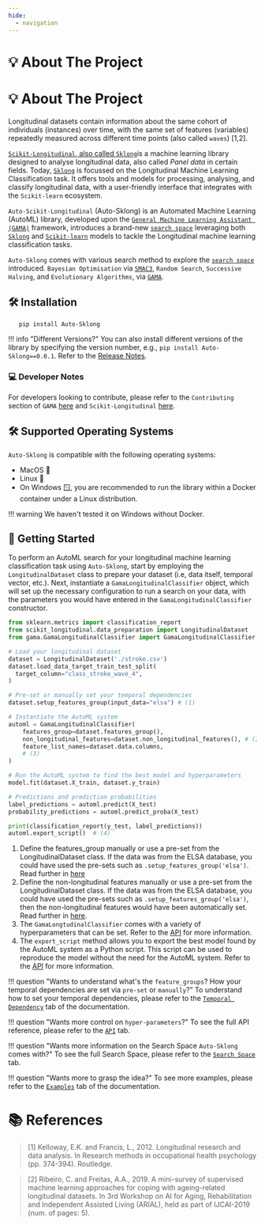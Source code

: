```yaml
---
hide:
  - navigation
---
```


# 💡 About The Project
# 💡 About The Project

Longitudinal datasets contain information about the same cohort of individuals (instances) over time, 
with the same set of features (variables) repeatedly measured across different time points 
(also called `waves`) [1,2].

[`Scikit-Longitudinal`, also called `Sklong`](https://simonprovost.github.io/scikit-longitudinal/)is a machine learning library designed to analyse
longitudinal data, also called _Panel data_ in certain fields. Today, [`Sklong`](https://simonprovost.github.io/scikit-longitudinal/) is focussed on the Longitudinal Machine Learning Classification task.
It offers tools and models for processing, analysing, 
and classify longitudinal data, with a user-friendly interface that 
integrates with the `Scikit-learn` ecosystem.

`Auto-Scikit-Longitudinal` (Auto-Sklong) is an Automated Machine Learning (AutoML) library, developed upon the
[`General Machine Learning Assistant (GAMA)`](https://openml-labs.github.io/gama/master/index.html#) framework, introduces a brand-new [`search space`](https://simonprovost.github.io/Auto-Sklong/search_space/) leveraging both
[`Sklong`](https://simonprovost.github.io/scikit-longitudinal/) and [`Scikit-learn`](https://scikit-learn.org/stable/) models to tackle the Longitudinal machine learning classification tasks.

`Auto-Sklong` comes with various search method to explore the [`search space`](https://simonprovost.github.io/Auto-Sklong/search_space/) introduced. `Bayesian Optimisation`
via [`SMAC3`](https://github.com/automl/SMAC3), `Random Search`, `Successive Halving`, and `Evolutionary Algorithms`, via [`GAMA`](https://openml-labs.github.io/gama/master/index.html#).

## 🛠️ Installation

```shell
   pip install Auto-Sklong
```
!!! info "Different Versions?"
    You can also install different versions of the library by specifying the version number, e.g., `pip install Auto-Sklong==0.0.1`. 
    Refer to the [Release Notes](https://github.com/simonprovost/scikit-longitudinal/releases).

### 💻 Developer Notes

For developers looking to contribute, please refer to the `Contributing` section of `GAMA` [here](https://openml-labs.github.io/gama/master/contributing/index.html)
and `Scikit-Longitudinal` [here](https://simonprovost.github.io/scikit-longitudinal/contribution/).

## 🛠️ Supported Operating Systems

`Auto-Sklong` is compatible with the following operating systems:

- MacOS  
- Linux 🐧
- On Windows 🪟, you are recommended to run the library within a Docker container under a Linux distribution.

!!! warning
    We haven't tested it on Windows without Docker.

## 🚀 Getting Started

To perform an AutoML search for your longitudinal machine learning classification task using `Auto-Sklong`, start by employing the
`LongitudinalDataset` class to prepare your dataset (i.e, data itself, temporal vector, etc.). Next, instantiate
a `GamaLongitudinalClassifier` object, which will set up the necessary configuration to run a search on your data,
with the parameters you would have entered in the `GamaLongitudinalClassifier` constructor.

``` py
from sklearn.metrics import classification_report
from scikit_longitudinal.data_preparation import LongitudinalDataset
from gama.GamaLongitudinalClassifier import GamaLongitudinalClassifier

# Load your longitudinal dataset
dataset = LongitudinalDataset('./stroke.csv')
dataset.load_data_target_train_test_split(
  target_column="class_stroke_wave_4",
)

# Pre-set or manually set your temporal dependencies 
dataset.setup_features_group(input_data="elsa") # (1)

# Instantiate the AutoML system
automl = GamaLongitudinalClassifier(
    features_group=dataset.features_group(),
    non_longitudinal_features=dataset.non_longitudinal_features(), # (2)
    feature_list_names=dataset.data.columns,
    # (3)
)

# Run the AutoML system to find the best model and hyperparameters
model.fit(dataset.X_train, dataset.y_train)

# Predictions and prediction probabilities
label_predictions = automl.predict(X_test)
probability_predictions = automl.predict_proba(X_test)

print(classification_report(y_test, label_predictions))
automl.export_script()  # (4)
```

1. Define the features_group manually or use a pre-set from the LongitudinalDataset class. If the data was from the ELSA database, you could have used the pre-sets such as `.setup_features_group('elsa')`. Read further in [here](https://simonprovost.github.io/scikit-longitudinal/API/data_preparation/longitudinal_dataset/)
2. Define the non-longitudinal features manually or use a pre-set from the LongitudinalDataset class. If the data was from the ELSA database, you could have used the pre-sets such as `.setup_features_group('elsa')`, then the non-longitudinal features would have been automatically set. Read further in [here](https://simonprovost.github.io/scikit-longitudinal/API/data_preparation/longitudinal_dataset/).
3. The `GamaLongtudinalClassifier` comes with a variety of hyperparameters that can be set. Refer to the [API](https://simonprovost.github.io/Auto-Sklong/API) for more information.
4. The `export_script` method allows you to export the best model found by the AutoML system as a Python script. This script can be used to reproduce the model without the need for the AutoML system. Refer to the [API](https://simonprovost.github.io/Auto-Sklong/API) for more information.

!!! question "Wants to understand what's the `feature_groups`? How your temporal dependencies are set via `pre-set` or `manually`?"
    To understand how to set your temporal dependencies, please refer to the [`Temporal Dependency`](https://simonprovost.github.io/scikit-longitudinal/temporal_dependency/) tab of the documentation.

!!! question "Wants more control on `hyper-parameters`?"
    To see the full API reference, please refer to the [`API`](https://simonprovost.github.io/Auto-Sklong/API/) tab.

!!! question "Wants more information on the Search Space `Auto-Sklong` comes with?"
    To see the full Search Space, please refer to the [`Search Space`](https://simonprovost.github.io/Auto-Sklong/search_space/) tab.

!!! question "Wants more to grasp the idea?"
    To see more examples, please refer to the [`Examples`](https://simonprovost.github.io/Auto-Sklong/examples/) tab of the documentation.

# 📚 References

> [1] Kelloway, E.K. and Francis, L., 2012. Longitudinal research and data analysis. In Research methods in occupational health psychology (pp. 374-394). Routledge.

> [2] Ribeiro, C. and Freitas, A.A., 2019. A mini-survey of supervised machine learning approaches for coping with ageing-related longitudinal datasets. In 3rd Workshop on AI for Aging, Rehabilitation and Independent Assisted Living (ARIAL), held as part of IJCAI-2019 (num. of pages: 5).
